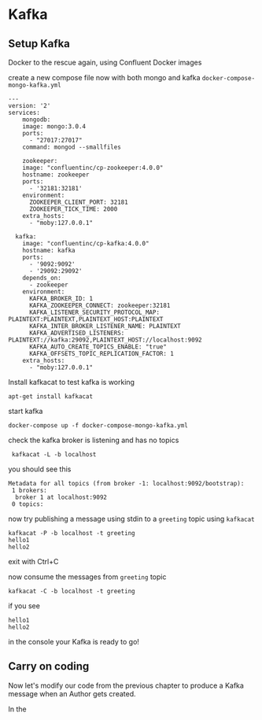 # Kafka

## Setup Kafka

Docker to the rescue again, using Confluent Docker images

create a new compose file now with both mongo and kafka `docker-compose-mongo-kafka.yml`

```
---
version: '2'
services:
    mongodb:
    image: mongo:3.0.4
    ports:
      - "27017:27017"
    command: mongod --smallfiles

    zookeeper:
    image: "confluentinc/cp-zookeeper:4.0.0"
    hostname: zookeeper
    ports:
      - '32181:32181'
    environment:
      ZOOKEEPER_CLIENT_PORT: 32181
      ZOOKEEPER_TICK_TIME: 2000
    extra_hosts:
      - "moby:127.0.0.1"

  kafka:
    image: "confluentinc/cp-kafka:4.0.0"
    hostname: kafka
    ports:
      - '9092:9092'
      - '29092:29092'
    depends_on:
      - zookeeper
    environment:
      KAFKA_BROKER_ID: 1
      KAFKA_ZOOKEEPER_CONNECT: zookeeper:32181
      KAFKA_LISTENER_SECURITY_PROTOCOL_MAP: PLAINTEXT:PLAINTEXT,PLAINTEXT_HOST:PLAINTEXT
      KAFKA_INTER_BROKER_LISTENER_NAME: PLAINTEXT
      KAFKA_ADVERTISED_LISTENERS: PLAINTEXT://kafka:29092,PLAINTEXT_HOST://localhost:9092
      KAFKA_AUTO_CREATE_TOPICS_ENABLE: "true"
      KAFKA_OFFSETS_TOPIC_REPLICATION_FACTOR: 1
    extra_hosts:
      - "moby:127.0.0.1"
```

Install kafkacat to test kafka is working

```
apt-get install kafkacat
```

start kafka

```
docker-compose up -f docker-compose-mongo-kafka.yml
```

check the kafka broker is listening and has no topics

```
 kafkacat -L -b localhost
```

you should see this

```
Metadata for all topics (from broker -1: localhost:9092/bootstrap):
 1 brokers:
  broker 1 at localhost:9092
 0 topics:
```

now try publishing a message using stdin to a `greeting` topic using `kafkacat`

```
kafkacat -P -b localhost -t greeting
hello1
hello2
```

exit with Ctrl+C

now consume the messages from `greeting` topic

```
kafkacat -C -b localhost -t greeting
```

if you see

```
hello1
hello2
```

in the console your Kafka is ready to go!

## Carry on coding

Now let's modify our code from the previous chapter to produce a Kafka message when an Author gets created.

In the 





